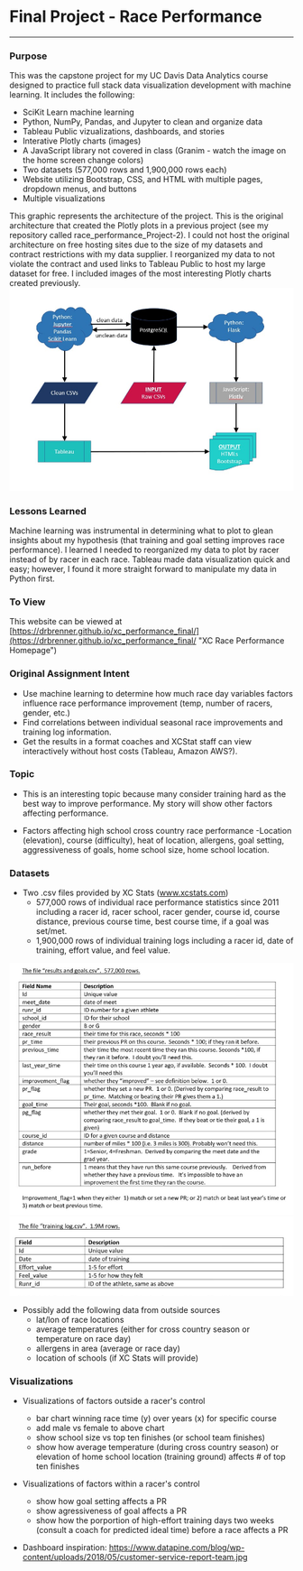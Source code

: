 # Final Project - Race Performance
---

### Purpose
This was the capstone project for my UC Davis Data Analytics course designed to practice full stack data visualization development with machine learning. It includes the following:
- SciKit Learn machine learning
- Python, NumPy, Pandas, and Jupyter to clean and organize data
- Tableau Public vizualizations, dashboards, and stories
- Interative Plotly charts (images)
- A JavaScript library not covered in class (Granim - watch the image on the home screen change colors)
- Two datasets (577,000 rows and 1,900,000 rows each)
- Website utilizing Bootstrap, CSS, and HTML with multiple pages, dropdown menus, and buttons
- Multiple visualizations

This graphic represents the architecture of the project. This is the original architecture that created the Plotly plots in a previous project (see my repository called race_performance_Project-2). I could not host the original architecture on free hosting sites due to the size of my datasets and contract restrictions with my data supplier.  I reorganized my data to not violate the contract and used links to Tableau Public to host my large dataset for free.  I included images of the most interesting Plotly charts created previously.
![Results and Goals](/static/images/architecture.png "System Architecture")

### Lessons Learned
Machine learning was instrumental in determining what to plot to glean insights about my hypothesis (that training and goal setting improves race performance).  I learned I needed to reorganized my data to plot by racer instead of by racer in each race.  Tableau made data visualization quick and easy; however, I found it more straight forward to manipulate my data in Python first.  

### To View
This website can be viewed at [https://drbrenner.github.io/xc_performance_final/](https://drbrenner.github.io/xc_performance_final/ "XC Race Performance Homepage") 


### Original Assignment Intent

+ Use machine learning to determine how much race day variables factors influence race performance improvement (temp, number of racers, gender, etc.) 
+ Find correlations between individual seasonal race improvements and training log information.
+ Get the results in a format coaches and XCStat staff can view interactively without host costs (Tableau, Amazon AWS?).

### Topic

+ This is an interesting topic because many consider training hard as the best way to improve performance. My story will show other factors affecting performance.

+ Factors affecting high school cross country race performance
	-Location (elevation), course (difficulty), heat of location, allergens, goal setting, aggressiveness of goals, home school size, home school location.

### Datasets

+ Two .csv files provided by XC Stats (www.xcstats.com)
	- 577,000 rows of individual race performance statistics since 2011 including a racer id, racer school, racer gender, course id, course distance, previous course time, best course time, if a goal was set/met.
	- 1,900,000 rows of individual training logs including a racer id, date of training, effort value, and feel value.

![Results and Goals](/static/images/dataResultsGoals.png "Results and Goals Data Description")
![Training Logs](/static/images/trainingLogs.png "Training Logs Data Description")

+ Possibly add the following data from outside sources
	- lat/lon of race locations
	- average temperatures (either for cross country season or temperature on race day)
	- allergens in area (average or race day)
	- location of schools (if XC Stats will provide)

### Visualizations

+ Visualizations of factors outside a racer's control
	- bar chart winning race time (y) over years (x) for specific course
	- add male vs female to above chart
	- show school size vs top ten finishes (or school team finishes)
	- show how average temperature (during cross country season) or elevation of home school location (training ground) affects # of top ten finishes

+ Visualizations of factors within a racer's control
	- show how goal setting affects a PR
	- show agressiveness of goal affects a PR
	- show how the porportion of high-effort training days two weeks (consult a coach for predicted ideal time) before a race affects a PR

+ Dashboard inspiration: https://www.datapine.com/blog/wp-content/uploads/2018/05/customer-service-report-team.jpg